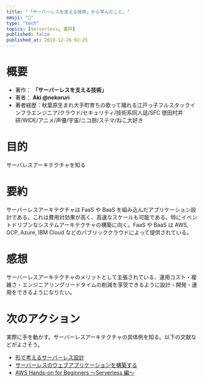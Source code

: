 ```yaml
---
title: "「サーバーレスを支える技術」から学んだこと。"
emoji: "📖"
type: "tech"
topics: [Serverless, 書評]
published: false
published_at: 2019-12-26 02:25
---
```


# 概要

- 著作： **「サーバーレスを支える技術」**
- 著者： **Aki @nekoruri**
- 著者経歴：秋葉原生まれ大手町育ちの歌って踊れる江戸っ子フルスタックインフラエンジニア/クラウド/セキュリティ/技術系同人誌/SFC 徳田村井研/WIDE/アニメ/声優/宇宙/ニコ厨/ステマ/ねこ大好き

# 目的

サーバレスアーキテクチャを知る

# 要約

サーバーレスアーキテクチャは FaaS や BaaS を組み込んだアプリケーション設計である。これは費用対効果が高く、高速なスケールも可能である。特にイベントドリブンなシステムアーキテクチャの構築に向く。FaaS や BaaS は AWS, GCP, Azure, IBM Cloud などのパブリッククラウドによって提供されている。

# 感想

サーバーレスアーキテクチャのメリットとして主張されている、運用コスト・複雑さ・エンジニアリングリードタイムの削減を享受できるように設計・開発・運用をできるようになりたい。

# 次のアクション

実際に手を動かす。サーバーレスアーキテクチャの具体例を知る。以下の文献などがよさそう。

- [形で考えるサーバーレス設計](https://aws.amazon.com/jp/serverless/patterns/serverless-pattern/)
- [サーバーレスのウェブアプリケーションを構築する](https://aws.amazon.com/jp/getting-started/projects/build-serverless-web-app-lambda-apigateway-s3-dynamodb-cognito/)
- [AWS Hands-on for Beginners 〜Serverless 編〜](https://aws.amazon.com/jp/aws-jp-introduction/aws-jp-webinar-hands-on/)

